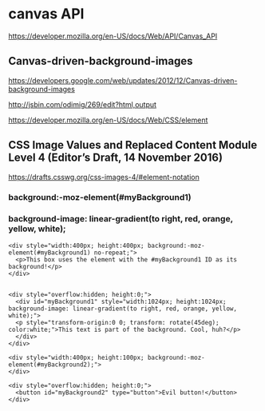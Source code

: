 # canvas API

https://developer.mozilla.org/en-US/docs/Web/API/Canvas_API



## Canvas-driven-background-images

https://developers.google.com/web/updates/2012/12/Canvas-driven-background-images

http://jsbin.com/odimig/269/edit?html,output

https://developer.mozilla.org/en-US/docs/Web/CSS/element

## CSS Image Values and Replaced Content Module Level 4 (Editor’s Draft, 14 November 2016)

https://drafts.csswg.org/css-images-4/#element-notation

### background:-moz-element(#myBackground1)

### background-image: linear-gradient(to right, red, orange, yellow, white);

```code
<div style="width:400px; height:400px; background:-moz-element(#myBackground1) no-repeat;">
  <p>This box uses the element with the #myBackground1 ID as its background!</p>
</div>


<div style="overflow:hidden; height:0;">
  <div id="myBackground1" style="width:1024px; height:1024px; background-image: linear-gradient(to right, red, orange, yellow, white);">
  <p style="transform-origin:0 0; transform: rotate(45deg); color:white;">This text is part of the background. Cool, huh?</p>
  </div>
</div>
``` 


```code
<div style="width:400px; height:100px; background:-moz-element(#myBackground2);">
</div>

<div style="overflow:hidden; height:0;">
  <button id="myBackground2" type="button">Evil button!</button>
</div>
``` 















